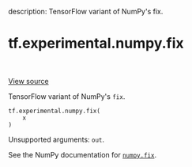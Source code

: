 description: TensorFlow variant of NumPy's fix.

<div itemscope itemtype="http://developers.google.com/ReferenceObject">
<meta itemprop="name" content="tf.experimental.numpy.fix" />
<meta itemprop="path" content="Stable" />
</div>

# tf.experimental.numpy.fix

<!-- Insert buttons and diff -->

<table class="tfo-notebook-buttons tfo-api nocontent" align="left">

</table>

<a target="_blank" class="external" href="/code/stable/tensorflow/python/ops/numpy_ops/np_math_ops.py">View source</a>



TensorFlow variant of NumPy's `fix`.

<pre class="devsite-click-to-copy prettyprint lang-py tfo-signature-link">
<code>tf.experimental.numpy.fix(
    x
)
</code></pre>



<!-- Placeholder for "Used in" -->

Unsupported arguments: `out`.

See the NumPy documentation for [`numpy.fix`](https://numpy.org/doc/1.16/reference/generated/numpy.fix.html).